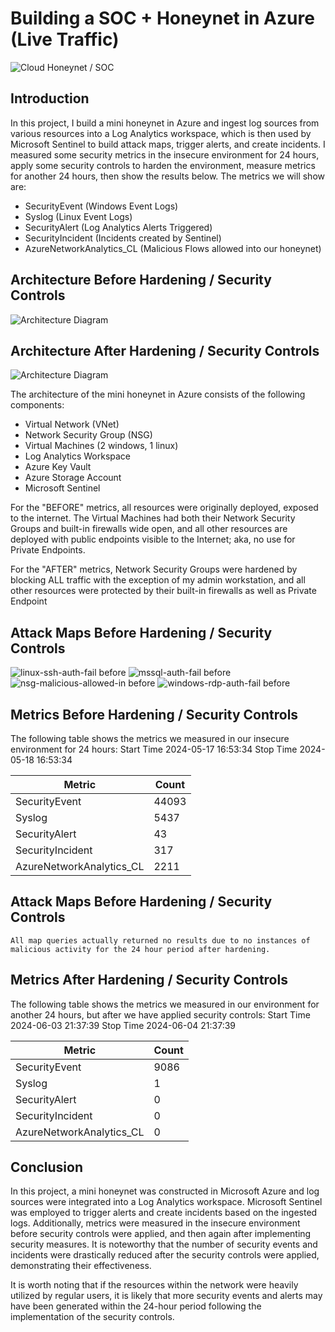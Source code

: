 # Building a SOC + Honeynet in Azure (Live Traffic)
![Cloud Honeynet / SOC](https://i.imgur.com/ZWxe03e.jpg)

## Introduction

In this project, I build a mini honeynet in Azure and ingest log sources from various resources into a Log Analytics workspace, which is then used by Microsoft Sentinel to build attack maps, trigger alerts, and create incidents. I measured some security metrics in the insecure environment for 24 hours, apply some security controls to harden the environment, measure metrics for another 24 hours, then show the results below. The metrics we will show are:

- SecurityEvent (Windows Event Logs)
- Syslog (Linux Event Logs)
- SecurityAlert (Log Analytics Alerts Triggered)
- SecurityIncident (Incidents created by Sentinel)
- AzureNetworkAnalytics_CL (Malicious Flows allowed into our honeynet)

## Architecture Before Hardening / Security Controls
![Architecture Diagram](https://i.imgur.com/aBDwnKb.jpg)

## Architecture After Hardening / Security Controls
![Architecture Diagram](https://i.imgur.com/YQNa9Pp.jpg)

The architecture of the mini honeynet in Azure consists of the following components:

- Virtual Network (VNet)
- Network Security Group (NSG)
- Virtual Machines (2 windows, 1 linux)
- Log Analytics Workspace
- Azure Key Vault
- Azure Storage Account
- Microsoft Sentinel

For the "BEFORE" metrics, all resources were originally deployed, exposed to the internet. The Virtual Machines had both their Network Security Groups and built-in firewalls wide open, and all other resources are deployed with public endpoints visible to the Internet; aka, no use for Private Endpoints.

For the "AFTER" metrics, Network Security Groups were hardened by blocking ALL traffic with the exception of my admin workstation, and all other resources were protected by their built-in firewalls as well as Private Endpoint

## Attack Maps Before Hardening / Security Controls
![linux-ssh-auth-fail before](https://github.com/Joshthao/Azure-SOC/assets/172325095/1c242c40-5f59-47ad-a60e-46fe7558b6d8)
![mssql-auth-fail before](https://github.com/Joshthao/Azure-SOC/assets/172325095/35e295a0-cc6d-4665-ba5b-cf759b3b301e)
![nsg-malicious-allowed-in before](https://github.com/Joshthao/Azure-SOC/assets/172325095/861ec2eb-5a15-4815-9d3b-d5894c77a236)
![windows-rdp-auth-fail before](https://github.com/Joshthao/Azure-SOC/assets/172325095/9686c56c-bfd6-4a48-8e40-b45470743828)




## Metrics Before Hardening / Security Controls

The following table shows the metrics we measured in our insecure environment for 24 hours:
Start Time 2024-05-17 16:53:34
Stop Time 2024-05-18 16:53:34

| Metric                   | Count
| ------------------------ | -----
| SecurityEvent            | 44093
| Syslog                   | 5437
| SecurityAlert            | 43
| SecurityIncident         | 317
| AzureNetworkAnalytics_CL | 2211

## Attack Maps Before Hardening / Security Controls

```All map queries actually returned no results due to no instances of malicious activity for the 24 hour period after hardening.```

## Metrics After Hardening / Security Controls

The following table shows the metrics we measured in our environment for another 24 hours, but after we have applied security controls:
Start Time 2024-06-03 21:37:39
Stop Time	2024-06-04 21:37:39

| Metric                   | Count
| ------------------------ | -----
| SecurityEvent            | 9086
| Syslog                   | 1
| SecurityAlert            | 0
| SecurityIncident         | 0
| AzureNetworkAnalytics_CL | 0

## Conclusion

In this project, a mini honeynet was constructed in Microsoft Azure and log sources were integrated into a Log Analytics workspace. Microsoft Sentinel was employed to trigger alerts and create incidents based on the ingested logs. Additionally, metrics were measured in the insecure environment before security controls were applied, and then again after implementing security measures. It is noteworthy that the number of security events and incidents were drastically reduced after the security controls were applied, demonstrating their effectiveness.

It is worth noting that if the resources within the network were heavily utilized by regular users, it is likely that more security events and alerts may have been generated within the 24-hour period following the implementation of the security controls.
